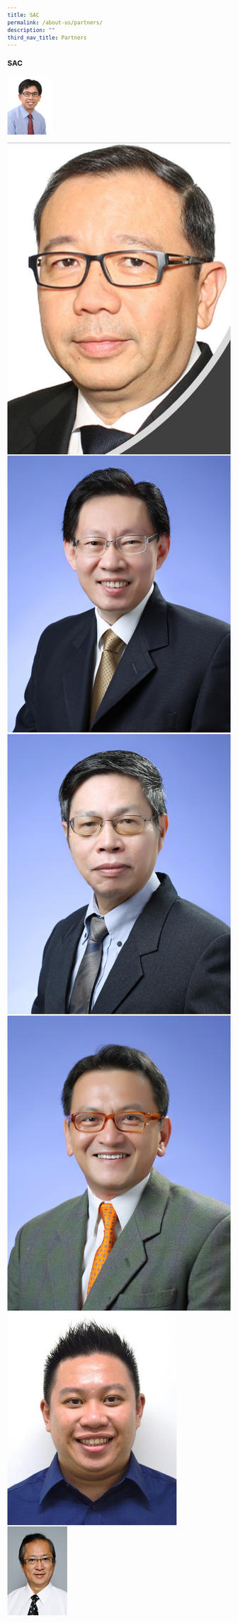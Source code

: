 ```yaml
---
title: SAC
permalink: /about-us/partners/
description: ""
third_nav_title: Partners
---
```

### **SAC**

<img src="/images/sac1.jpg" 
     style="width:20%">
		 
![](/images/sac2.jpg)		 
![](/images/sac3.jpg)
![](/images/sac4.jpg)
![](/images/sac5.jpg)
![](/images/sac6.jpg)
![](/images/sac7.jpg)